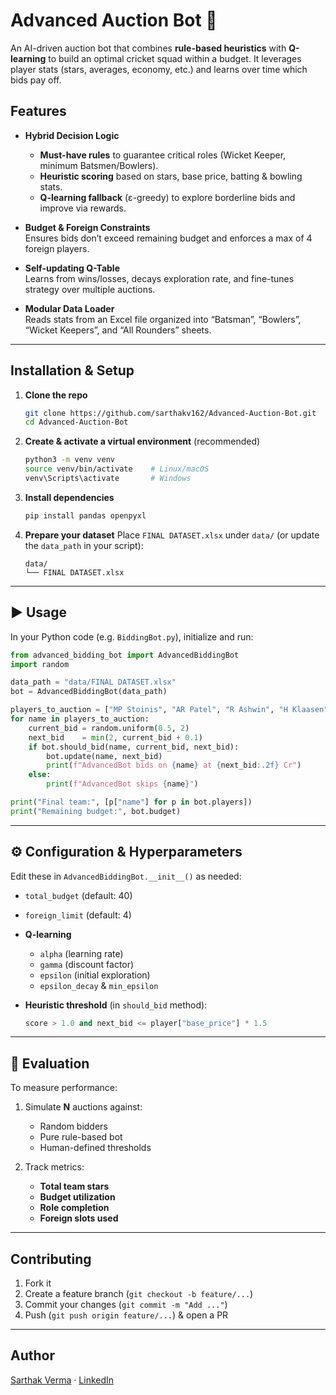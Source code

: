 
# Advanced Auction Bot 🤖

An AI-driven auction bot that combines **rule-based heuristics** with **Q-learning** to build an optimal cricket squad within a budget. It leverages player stats (stars, averages, economy, etc.) and learns over time which bids pay off.

## Features

- **Hybrid Decision Logic**  
  - **Must-have rules** to guarantee critical roles (Wicket Keeper, minimum Batsmen/Bowlers).  
  - **Heuristic scoring** based on stars, base price, batting & bowling stats.  
  - **Q-learning fallback** (ε-greedy) to explore borderline bids and improve via rewards.

- **Budget & Foreign Constraints**  
  Ensures bids don’t exceed remaining budget and enforces a max of 4 foreign players.

- **Self-updating Q-Table**  
  Learns from wins/losses, decays exploration rate, and fine-tunes strategy over multiple auctions.

- **Modular Data Loader**  
  Reads stats from an Excel file organized into “Batsman”, “Bowlers”, “Wicket Keepers”, and “All Rounders” sheets.

---

## Installation & Setup

1. **Clone the repo**  
   ```bash
   git clone https://github.com/sarthakv162/Advanced-Auction-Bot.git
   cd Advanced-Auction-Bot

2. **Create & activate a virtual environment** (recommended)

   ```bash
   python3 -m venv venv
   source venv/bin/activate    # Linux/macOS
   venv\Scripts\activate       # Windows
   ```

3. **Install dependencies**

   ```bash
   pip install pandas openpyxl
   ```

4. **Prepare your dataset**
   Place `FINAL DATASET.xlsx` under `data/` (or update the `data_path` in your script):

   ```
   data/
   └── FINAL DATASET.xlsx
   ```

---

## ▶️ Usage

In your Python code (e.g. `BiddingBot.py`), initialize and run:

```python
from advanced_bidding_bot import AdvancedBiddingBot
import random

data_path = "data/FINAL DATASET.xlsx"
bot = AdvancedBiddingBot(data_path)

players_to_auction = ["MP Stoinis", "AR Patel", "R Ashwin", "H Klaasen"]
for name in players_to_auction:
    current_bid = random.uniform(0.5, 2)
    next_bid    = min(2, current_bid + 0.1)
    if bot.should_bid(name, current_bid, next_bid):
        bot.update(name, next_bid)
        print(f"AdvancedBot bids on {name} at {next_bid:.2f} Cr")
    else:
        print(f"AdvancedBot skips {name}")

print("Final team:", [p["name"] for p in bot.players])
print("Remaining budget:", bot.budget)
```

---

## ⚙️ Configuration & Hyperparameters

Edit these in `AdvancedBiddingBot.__init__()` as needed:

* `total_budget` (default: 40)

* `foreign_limit` (default: 4)

* **Q-learning**

  * `alpha` (learning rate)
  * `gamma` (discount factor)
  * `epsilon` (initial exploration)
  * `epsilon_decay` & `min_epsilon`

* **Heuristic threshold** (in `should_bid` method):

  ```python
  score > 1.0 and next_bid <= player["base_price"] * 1.5
  ```

---

## 🧪 Evaluation

To measure performance:

1. Simulate **N** auctions against:

   * Random bidders
   * Pure rule-based bot
   * Human-defined thresholds

2. Track metrics:

   * **Total team stars**
   * **Budget utilization**
   * **Role completion**
   * **Foreign slots used**

---

## Contributing

1. Fork it
2. Create a feature branch (`git checkout -b feature/...`)
3. Commit your changes (`git commit -m "Add ..."`)
4. Push (`git push origin feature/...`) & open a PR

---
## Author

[Sarthak Verma](https://github.com/sarthakv162) · [LinkedIn](https://www.linkedin.com/in/sarthak-verma-6002001b4/)

